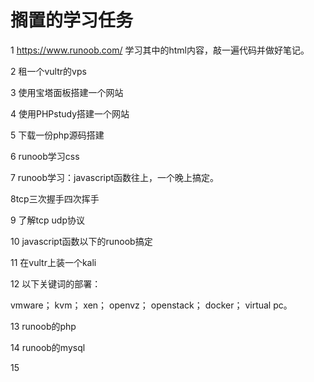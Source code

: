 # 搁置的学习任务

1 https://www.runoob.com/ 学习其中的html内容，敲一遍代码并做好笔记。

2 租一个vultr的vps

3 使用宝塔面板搭建一个网站

4 使用PHPstudy搭建一个网站

5 下载一份php源码搭建

6 runoob学习css

7 runoob学习：javascript函数往上，一个晚上搞定。

8tcp三次握手四次挥手

9 了解tcp udp协议

10 javascript函数以下的runoob搞定

11 在vultr上装一个kali

12 以下关键词的部署：

vmware；
kvm；
xen；
openvz；
openstack；
docker；
virtual pc。

13 runoob的php

14 runoob的mysql

15 






















